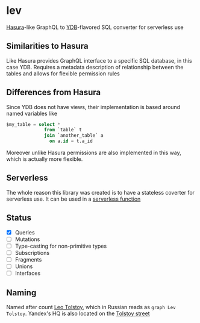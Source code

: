 # lev

[Hasura](https://hasura.io/)-like GraphQL to [YDB](https://ydb.tech)-flavored SQL converter for serverless use

## Similarities to Hasura
Like Hasura provides GraphQL interface to a specific SQL database, in this case YDB. Requires a metadata description of relationship between the tables and allows for flexible permission rules

## Differences from Hasura
Since YDB does not have views, their implementation is based around named variables like
```sql
$my_table = select *
              from `table` t 
              join `another_table` a
                on a.id = t.a_id
```
Moreover unlike Hasura permissions are also implemented in this way, which is actually more flexible.

## Serverless
The whole reason this library was created is to have a stateless coverter for serverless use. It can be used in a [serverless function](https://cloud.yandex.ru/docs/functions/)

## Status
- [x] Queries
- [ ] Mutations
- [ ] Type-casting for non-primitive types
- [ ] Subscriptions
- [ ] Fragments
- [ ] Unions
- [ ] Interfaces

## Naming
Named after count [Leo Tolstoy](https://tolstoy.ru/), which in Russian reads as `graph Lev Tolstoy`. Yandex's HQ is also located on the [Tolstoy street](https://yandex.ru/maps/org/yandeks/1124715036/?ll=37.587093%2C55.733974&z=16)